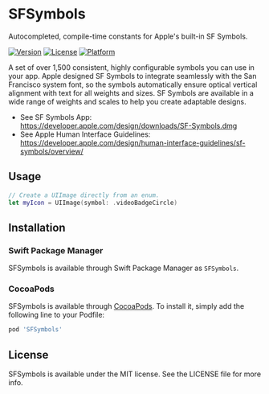 # SFSymbols

Autocompleted, compile-time constants for Apple's built-in SF Symbols.

[![Version](https://img.shields.io/cocoapods/v/SFSymbols.svg?style=flat)](https://cocoapods.org/pods/SFSymbols)
[![License](https://img.shields.io/cocoapods/l/SFSymbols.svg?style=flat)](https://cocoapods.org/pods/SFSymbols)
[![Platform](https://img.shields.io/cocoapods/p/SFSymbols.svg?style=flat)](https://cocoapods.org/pods/SFSymbols)

A set of over 1,500 consistent, highly configurable symbols you can use in your app. Apple designed SF Symbols to integrate seamlessly with the San Francisco system font, so the symbols automatically ensure optical vertical alignment with text for all weights and sizes. SF Symbols are available in a wide range of weights and scales to help you create adaptable designs.

- See SF Symbols App: https://developer.apple.com/design/downloads/SF-Symbols.dmg
- See Apple Human Interface Guidelines: https://developer.apple.com/design/human-interface-guidelines/sf-symbols/overview/

## Usage
```swift
// Create a UIImage directly from an enum.
let myIcon = UIImage(symbol: .videoBadgeCircle)
```

## Installation

### Swift Package Manager

SFSymbols is available through Swift Package Manager as `SFSymbols`.

### CocoaPods

SFSymbols is available through [CocoaPods](https://cocoapods.org). To install
it, simply add the following line to your Podfile:

```ruby
pod 'SFSymbols'
```

## License

SFSymbols is available under the MIT license. See the LICENSE file for more info.
